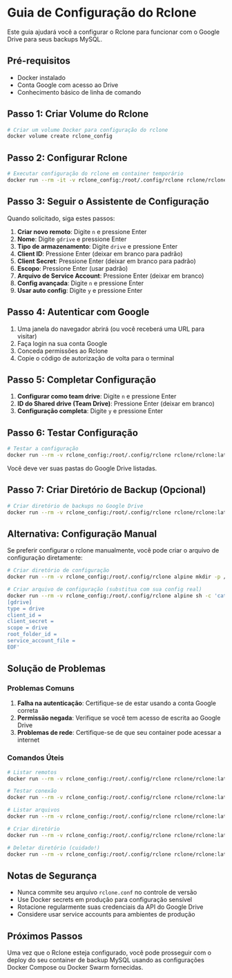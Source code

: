 # Guia de Configuração do Rclone

Este guia ajudará você a configurar o Rclone para funcionar com o Google Drive para seus backups MySQL.

## Pré-requisitos

- Docker instalado
- Conta Google com acesso ao Drive
- Conhecimento básico de linha de comando

## Passo 1: Criar Volume do Rclone

```bash
# Criar um volume Docker para configuração do rclone
docker volume create rclone_config
```

## Passo 2: Configurar Rclone

```bash
# Executar configuração do rclone em container temporário
docker run --rm -it -v rclone_config:/root/.config/rclone rclone/rclone:latest config
```

## Passo 3: Seguir o Assistente de Configuração

Quando solicitado, siga estes passos:

1. **Criar novo remoto**: Digite `n` e pressione Enter
2. **Nome**: Digite `gdrive` e pressione Enter
3. **Tipo de armazenamento**: Digite `drive` e pressione Enter
4. **Client ID**: Pressione Enter (deixar em branco para padrão)
5. **Client Secret**: Pressione Enter (deixar em branco para padrão)
6. **Escopo**: Pressione Enter (usar padrão)
7. **Arquivo de Service Account**: Pressione Enter (deixar em branco)
8. **Config avançada**: Digite `n` e pressione Enter
9. **Usar auto config**: Digite `y` e pressione Enter

## Passo 4: Autenticar com Google

1. Uma janela do navegador abrirá (ou você receberá uma URL para visitar)
2. Faça login na sua conta Google
3. Conceda permissões ao Rclone
4. Copie o código de autorização de volta para o terminal

## Passo 5: Completar Configuração

1. **Configurar como team drive**: Digite `n` e pressione Enter
2. **ID do Shared drive (Team Drive)**: Pressione Enter (deixar em branco)
3. **Configuração completa**: Digite `y` e pressione Enter

## Passo 6: Testar Configuração

```bash
# Testar a configuração
docker run --rm -v rclone_config:/root/.config/rclone rclone/rclone:latest lsd gdrive:
```

Você deve ver suas pastas do Google Drive listadas.

## Passo 7: Criar Diretório de Backup (Opcional)

```bash
# Criar diretório de backups no Google Drive
docker run --rm -v rclone_config:/root/.config/rclone rclone/rclone:latest mkdir gdrive:backups
```

## Alternativa: Configuração Manual

Se preferir configurar o rclone manualmente, você pode criar o arquivo de configuração diretamente:

```bash
# Criar diretório de configuração
docker run --rm -v rclone_config:/root/.config/rclone alpine mkdir -p /root/.config/rclone

# Criar arquivo de configuração (substitua com sua config real)
docker run --rm -v rclone_config:/root/.config/rclone alpine sh -c 'cat > /root/.config/rclone/rclone.conf << EOF
[gdrive]
type = drive
client_id = 
client_secret = 
scope = drive
root_folder_id = 
service_account_file = 
EOF'
```

## Solução de Problemas

### Problemas Comuns

1. **Falha na autenticação**: Certifique-se de estar usando a conta Google correta
2. **Permissão negada**: Verifique se você tem acesso de escrita ao Google Drive
3. **Problemas de rede**: Certifique-se de que seu container pode acessar a internet

### Comandos Úteis

```bash
# Listar remotos
docker run --rm -v rclone_config:/root/.config/rclone rclone/rclone:latest listremotes

# Testar conexão
docker run --rm -v rclone_config:/root/.config/rclone rclone/rclone:latest about gdrive:

# Listar arquivos
docker run --rm -v rclone_config:/root/.config/rclone rclone/rclone:latest ls gdrive:

# Criar diretório
docker run --rm -v rclone_config:/root/.config/rclone rclone/rclone:latest mkdir gdrive:backups

# Deletar diretório (cuidado!)
docker run --rm -v rclone_config:/root/.config/rclone rclone/rclone:latest rmdir gdrive:backups
```

## Notas de Segurança

- Nunca commite seu arquivo `rclone.conf` no controle de versão
- Use Docker secrets em produção para configuração sensível
- Rotacione regularmente suas credenciais da API do Google Drive
- Considere usar service accounts para ambientes de produção

## Próximos Passos

Uma vez que o Rclone esteja configurado, você pode prosseguir com o deploy do seu container de backup MySQL usando as configurações Docker Compose ou Docker Swarm fornecidas.
